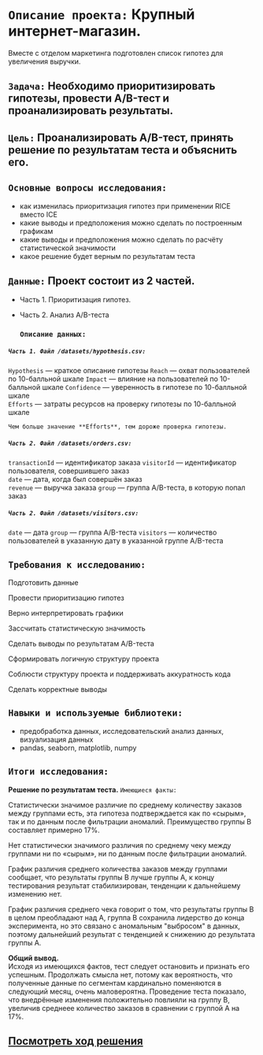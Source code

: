 # `Описание проекта:` Крупный интернет-магазин.
Вместе с отделом маркетинга подготовлен список гипотез для увеличения выручки.

## `Задача:` Необходимо приоритизировать гипотезы, провести A/B-тест и проанализировать результаты. 

## `Цель:` Проанализировать A/B-тест, принять решение по результатам теста и объяснить его.

## `Основные вопросы исследования:` 
- как изменилась приоритизация гипотез при применении RICE вместо ICE  
- какие выводы и предположения можно сделать по построенным графикам 
- какие выводы и предположения можно сделать по расчёту статистической значимости   
- какое решение будет верным по результатам теста
 

## `Данные:` Проект состоит из 2 частей.
- Часть 1. Приоритизация гипотез.  
- Часть 2. Анализ A/B-теста  

  ### `Описание данных:`  
 ##### `Часть 1. Файл /datasets/hypothesis.csv:`  
  
`Hypothesis` — краткое описание гипотезы
`Reach` —  охват пользователей по 10-балльной шкале
`Impact` —  влияние на пользователей по 10-балльной шкале 
`Confidence` — уверенность в гипотезе по 10-балльной шкале  
`Efforts` — затраты ресурсов на проверку гипотезы по 10-балльной шкале

`Чем больше значение **Efforts**, тем дороже проверка гипотезы.` 

  ##### `Часть 2. Файл /datasets/orders.csv:`  
   
`transactionId` —  идентификатор заказа
`visitorId` — идентификатор пользователя, совершившего заказ  
`date` — дата, когда был совершён заказ  
`revenue` — выручка заказа
`group` — группа A/B-теста, в которую попал заказ
   
  ##### `Часть 2. Файл /datasets/visitors.csv:`  
   
`date` —  дата
`group` —  группа A/B-теста 
`visitors` —  количество пользователей в указанную дату в указанной группе A/B-теста 
   
## `Требования к исследованию:`

Подготовить данные
  
Провести приоритизацию гипотез 
  
Верно интерпретировать графики  

Зассчитать статистическую значимость  

Сделать выводы по результатам A/B-теста  

Сформировать логичную структуру проекта  

Соблюсти структуру проекта и поддерживать аккуратность кода  

Сделать корректные выводы

## `Навыки и используемые библиотеки:`

- предобработка данных, исследовательский анализ данных, визуализация данных
- pandas, seaborn, matplotlib, numpy

## `Итоги исследования:`

**Решение по результатам теста.**
`Имеющиеся факты:`

Статистически значимое различие по среднему количеству заказов между группами есть, эта гипотеза подтверждается как по «сырым», так и по данным после фильтрации аномалий. 
Преимущество группы В составляет примерно 17%.

Нет статистически значимого различия по среднему чеку между группами ни по «сырым», ни по данным после фильтрации аномалий.

График различия среднего количества заказов между группами сообщает, что результаты группы B лучше группы A, к концу тестирования результат стабилизирован, тенденции к дальнейшему изменению нет.

График различия среднего чека говорит о том, что результаты группы B в целом преобладают над А, группа В сохранила лидерство до конца эксперимента, но это связано с аномальным "выбросом" в данных, поэтому дальнейший результат с тенденцией к снижению до результата группы А.
  
**Общий вывод.**  
Исходя из имеющихся фактов, тест следует остановить и признать его успешным.
Продолжать смысла нет, потому как вероятность, что полученные данные по сегментам кардинально поменяются в следующий месяц, очень маловероятна.
Проведение теста показало, что внедрённые изменения положительно повлияли на группу В, увеличив среднеее количество заказов в сравнении с группой А на 17%.

##  [Посмотреть ход решения](https://github.com/Alla-Kuhtenko/Portfolio_YP/blob/main/Business-decision-making/Business-decision-making.ipynb)
